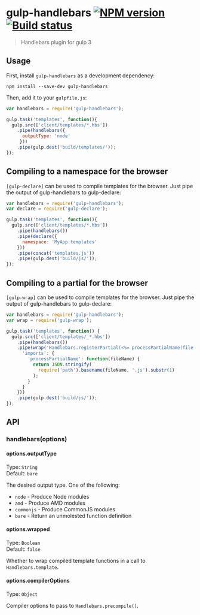 # gulp-handlebars [![NPM version][npm-image]][npm-url] [![Build status][travis-image]][travis-url]
> Handlebars plugin for gulp 3

## Usage

First, install `gulp-handlebars` as a development dependency:

```shell
npm install --save-dev gulp-handlebars
```

Then, add it to your `gulpfile.js`:

```javascript
var handlebars = require('gulp-handlebars');

gulp.task('templates', function(){
  gulp.src(['client/templates/*.hbs'])
    .pipe(handlebars({
      outputType: 'node'
     }))
    .pipe(gulp.dest('build/templates/'));
});
```

## Compiling to a namespace for the browser

`[gulp-declare]` can be used to compile templates for the browser. Just pipe the output of gulp-handlebars to gulp-declare:

```javascript
var handlebars = require('gulp-handlebars');
var declare = require('gulp-declare');

gulp.task('templates', function(){
  gulp.src(['client/templates/*.hbs'])
    .pipe(handlebars())
    .pipe(declare({
      namespace: 'MyApp.templates'
    }))
    .pipe(concat('templates.js'))
    .pipe(gulp.dest('build/js/'));
});
```

## Compiling to a partial for the browser

`[gulp-wrap]` can be used to compile templates for the browser. Just pipe the output of gulp-handlebars to gulp-declare:

```javascript
var handlebars = require('gulp-handlebars');
var wrap = require('gulp-wrap');

gulp.task('templates', function() {
  gulp.src(['client/templates/_*.hbs'])
    .pipe(handlebars())
    .pipe(wrap('Handlebars.registerPartial(<%= processPartialName(file.relative) %>, Handlebars.template(<%= contents %>))', {}, {
      'imports': {
        'processPartialName': function(fileName) {
          return JSON.stringify(
            require('path').basename(fileName, '.js').substr(1)
          );
        }
      }
    }))
    .pipe(gulp.dest('build/js/'));
});
```

## API

### handlebars(options)

#### options.outputType
Type: `String`  
Default: `bare`

The desired output type. One of the following:

* `node` - Produce Node modules
* `amd` - Produce AMD modules
* `commonjs` - Produce CommonJS modules
* `bare` - Return an unmolested function definition

#### options.wrapped
Type: `Boolean`  
Default: `false`

Whether to wrap compiled template functions in a call to `Handlebars.template`.

#### options.compilerOptions
Type: `Object`

Compiler options to pass to `Handlebars.precompile()`.


[travis-url]: http://travis-ci.org/lazd/gulp-handlebars
[travis-image]: https://secure.travis-ci.org/lazd/gulp-handlebars.png?branch=master
[npm-url]: https://npmjs.org/package/gulp-handlebars
[npm-image]: https://badge.fury.io/js/gulp-handlebars.png

[gulp-declare]: https://github.com/lazd/gulp-declare
[gulp-wrap]: https://github.com/adamayres/gulp-wrap
